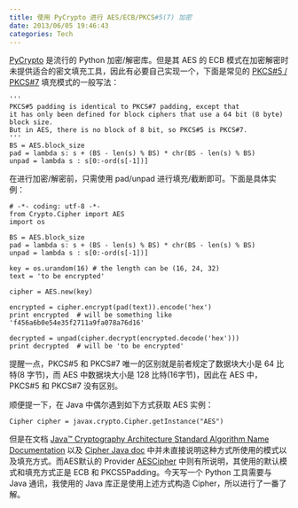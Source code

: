 ```yaml
---
title: 使用 PyCrypto 进行 AES/ECB/PKCS#5(7) 加密 
date: 2013/06/05 19:46:43
categories: Tech
---
```


[PyCrypto](https://www.dlitz.net/software/pycrypto/) 是流行的 Python 加密/解密库。但是其 AES 的 ECB 模式在加密解密时未提供适合的密文填充工具，因此有必要自己实现一个，下面是常见的 [PKCS#5 / PKCS#7](http://en.wikipedia.org/wiki/Padding_(cryptography)) 填充模式的一般写法：

    '''
    PKCS#5 padding is identical to PKCS#7 padding, except that 
    it has only been defined for block ciphers that use a 64 bit (8 byte) 
    block size.
    But in AES, there is no block of 8 bit, so PKCS#5 is PKCS#7.
    '''
    BS = AES.block_size
    pad = lambda s: s + (BS - len(s) % BS) * chr(BS - len(s) % BS)
    unpad = lambda s : s[0:-ord(s[-1])]   

在进行加密/解密前，只需使用 pad/unpad 进行填充/截断即可。下面是具体实例：

    # -*- coding: utf-8 -*-
    from Crypto.Cipher import AES
    import os
    
    BS = AES.block_size
    pad = lambda s: s + (BS - len(s) % BS) * chr(BS - len(s) % BS)
    unpad = lambda s : s[0:-ord(s[-1])]

    key = os.urandom(16) # the length can be (16, 24, 32)
    text = 'to be encrypted'

    cipher = AES.new(key)

    encrypted = cipher.encrypt(pad(text)).encode('hex')
    print encrypted  # will be something like 'f456a6b0e54e35f2711a9fa078a76d16'

    decrypted = unpad(cipher.decrypt(encrypted.decode('hex')))
    print decrypted  # will be 'to be encrypted'
    
提醒一点，PKCS#5 和 PKCS#7 唯一的区别就是前者规定了数据块大小是 64 比特(8 字节)，而 AES 中数据块大小是 128 比特(16字节)，因此在 AES 中， PKCS#5 和 PKCS#7 没有区别。

顺便提一下，在 Java 中偶尔遇到如下方式获取 AES 实例：

    Cipher cipher = javax.crypto.Cipher.getInstance("AES") 
    
但是在文档 [Java™ Cryptography Architecture Standard Algorithm Name Documentation](http://docs.oracle.com/javase/7/docs/technotes/guides/security/StandardNames.html#Cipher) 以及 [Cipher Java doc](http://docs.oracle.com/javase/7/docs/api/javax/crypto/Cipher.html#getInstance(java.lang.String)) 中并未直接说明这种方式所使用的模式以及填充方式。而AES默认的 Provider [AESCipher](http://www.docjar.com/html/api/com/sun/crypto/provider/AESCipher.java.html) 中则有所说明，其使用的默认模式和填充方式正是 ECB 和 PKCS5Padding。今天写一个 Python 工具需要与 Java 通讯，我使用的 Java 库正是使用上述方式构造 Cipher，所以进行了一番了解。
